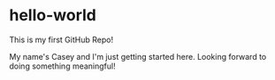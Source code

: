 # hello-world
This is my first GitHub Repo!

My name's Casey and I'm just getting started here. Looking forward to doing something meaningful!
